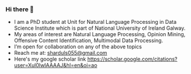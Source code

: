 ### Hi there 👋

<!--
**sharduls007/sharduls007** is a ✨ _special_ ✨ repository because its `README.md` (this file) appears on your GitHub profile.
-->
- I am a PhD student at Unit for Natural Language Processing in Data Science Institute which is part of National University of Ireland Galway.
- My areas of interest are Natural Language Processing, Opinion Mining, Offensive Content Identification, Multimodal Data Processing.
- I’m open for collaboration on any of the above topics
- Reach me at: sharduls055@gmail.com
- Here's my google scholar link https://scholar.google.com/citations?user=Xul0lwIAAAAJ&hl=en&oi=ao
